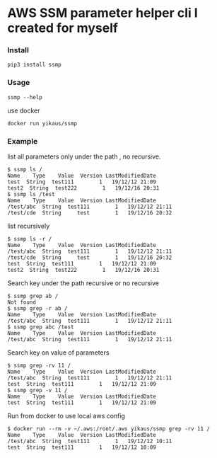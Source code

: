 # AWS SSM parameter helper cli I created for myself

### Install

`pip3 install ssmp`

### Usage

`ssmp --help`

use docker

`docker run yikaus/ssmp`

### Example

list all parameters only under the path , no recursive.

```
$ ssmp ls /
Name    Type    Value  Version LastModifiedDate
test  String  test111        1   19/12/12 21:09
test2  String  test222        1   19/12/16 20:31
$ ssmp ls /test
Name    Type    Value  Version LastModifiedDate
/test/abc  String  test111        1   19/12/12 21:11
/test/cde  String     test        1   19/12/16 20:32
```

list recursively

```
$ ssmp ls -r /
Name    Type    Value  Version LastModifiedDate
/test/abc  String  test111        1   19/12/12 21:11
/test/cde  String     test        1   19/12/16 20:32
test  String  test111        1   19/12/12 21:09
test2  String  test222        1   19/12/16 20:31
```

Search key under the path recursive or no recursive

```
$ ssmp grep ab /
Not found
$ ssmp grep -r ab /
Name    Type    Value  Version LastModifiedDate
/test/abc  String  test111        1   19/12/12 21:11
$ ssmp grep abc /test
Name    Type    Value  Version LastModifiedDate
/test/abc  String  test111        1   19/12/12 21:11
```

Search key on value of parameters

```
$ ssmp grep -rv 11 /
Name    Type    Value  Version LastModifiedDate
/test/abc  String  test111        1   19/12/12 21:11
test  String  test111        1   19/12/12 21:09
$ ssmp grep -v 11 /
Name    Type    Value  Version LastModifiedDate
test  String  test111        1   19/12/12 21:09
```

Run from docker to use local aws config

```
$ docker run --rm -v ~/.aws:/root/.aws yikaus/ssmp grep -rv 11 /
Name    Type    Value  Version LastModifiedDate
/test/abc  String  test111        1   19/12/12 10:11
test  String  test111        1   19/12/12 10:09
```
